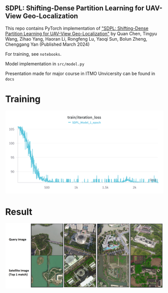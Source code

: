 ## SDPL: Shifting-Dense Partition Learning for UAV-View Geo-Localization

This repo contains PyTorch implementation of ["SDPL: Shifting-Dense Partition Learning for UAV-View Geo-Localization"](https://arxiv.org/abs/2403.04172) by Quan Chen, Tingyu Wang, Zihao Yang, Haoran Li, Rongfeng Lu, Yaoqi Sun, Bolun Zheng, Chenggang Yan (Published March 2024)

For training, see `notebooks`.

Model implementation in `src/model.py`

Presentation made for major course in ITMO Unvicersity can be found in `docs`

# Training

![](misc/train.png)

# Result

![](misc/result.png)
